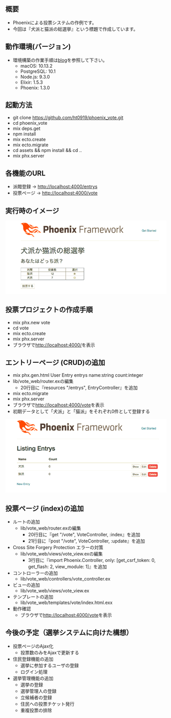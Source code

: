 ## 概要

- Phoenixによる投票システムの作例です。
- 今回は『犬派と猫派の総選挙』という標題で作成しています。


## 動作環境(バージョン)

- 環境構築の作業手順は[blog](https://github.com/ht0919/blog)を参照して下さい。
  - macOS: 10.13.2
  - PostgreSQL: 10.1
  - Node.js: 9.3.0
  - Elixir: 1.5.3
  - Phoenix: 1.3.0


## 起動方法

- git clone https://github.com/ht0919/phoenix_vote.git
- cd phoenix_vote
- mix deps.get
- npm install
- mix ecto.create
- mix ecto.migrate
- cd assets && npm install && cd ..
- mix phx.server


## 各機能のURL

- 派閥登録 → [http://localhost:4000/entrys](http://localhost:4000/entrys)
- 投票ページ → [http://localhost:4000/vote](http://localhost:4000/vote)

## 実行時のイメージ

![img01.png](https://raw.githubusercontent.com/ht0919/phoenix_vote/master/images/img01.png)


## 投票プロジェクトの作成手順

- mix phx.new vote
- cd vote
- mix ecto.create
- mix phx.server
- ブラウザで[http://localhost:4000/](http://localhost:4000/)を表示

## エントリーページ (CRUD)の追加

- mix phx.gen.html User Entry entrys name:string count:integer
- lib/vote_web/router.exの編集
  - 20行目に『resources "/entrys", EntryController』を追加
- mix ecto.migrate
- mix phx.server
- ブラウザで[http://localhost:4000/vote](http://localhost:4000/vote)を表示
- 初期データとして「犬派」と「猫派」をそれぞれ0件として登録する

![img02.png](https://raw.githubusercontent.com/ht0919/phoenix_vote/master/images/img02.png)


## 投票ページ (index)の追加

- ルートの追加
  - lib/vote_web/router.exの編集
    - 20行目に『get "/vote", VoteController, :index』を追加
    - 21行目に『post "/vote", VoteController, :update』を追加
- Cross Site Forgery Protection エラーの対策
  - lib/vote_web/views/vote_view.exの編集
    - 3行目に『import Phoenix.Controller, only: [get_csrf_token: 0, get_flash: 2, view_module: 1]』を追加
- コントローラーの追加
  - lib/vote_web/controllers/vote_controller.ex
- ビューの追加
  - lib/vote_web/views/vote_view.ex
- テンプレートの追加
  - lib/vote_web/templates/vote/index.html.exx
- 動作確認
  - ブラウザで[http://localhost:4000/vote](http://localhost:4000/vote)を表示


## 今後の予定（選挙システムに向けた構想）

- 投票ページのAjax化
  - 投票数のみをAjaxで更新する
- 住民登録機能の追加
  - 選挙に参加するユーザの登録
  - ログイン処理
- 選挙管理機能の追加
  - 選挙の登録
  - 選挙管理人の登録
  - 立候補者の登録
  - 住民への投票チケット発行
  - 重複投票の排除
